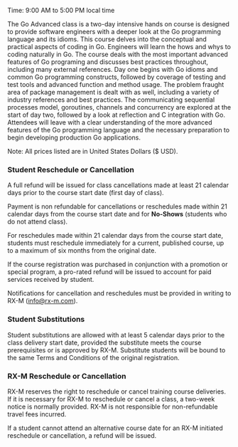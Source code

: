 Time: 9:00 AM to 5:00 PM local time

The Go Advanced class is a two-day intensive hands on course is designed to provide software engineers with a deeper look at the Go programming language and its idioms. This course delves into the conceptual and practical aspects of coding in Go. Engineers will learn the hows and whys to coding naturally in Go. The course deals with the most important advanced features of Go programing and discusses best practices throughout, including many external references. Day one begins with Go idioms and common Go programming constructs, followed by coverage of testing and test tools and advanced function and method usage. The problem fraught area of package management is dealt with as well, including a variety of industry references and best practices. The communicating sequential processes model, goroutines, channels and concurrency are explored at the start of day two, followed by a look at reflection and C integration with Go. Attendees will leave with a clear understanding of the more advanced features of the Go programming language and the necessary preparation to begin developing production Go applications.

Note: All prices listed are in United States Dollars ($ USD).


### Student Reschedule or Cancellation

A full refund will be issued for class cancellations made at least 21 calendar days prior to the course start date (first day of class).

Payment is non refundable for cancellations or reschedules made within 21 calendar days from the course start date and for **No-Shows** (students who do not attend class).

For reschedules made within 21 calendar days from the course start date, students must reschedule immediately for a current, published course, up to a maximum of six months from the original date.

If the course registration was purchased in conjunction with a promotion or special program, a pro-rated refund will be issued to account for paid services received by student.

Notifications for cancellation and reschedules must be provided in writing to RX-M ([info@rx-m.com](mailto:info@rx-m.com)).


### Student Substitutions

Student substitutions are allowed with at least 5 calendar days prior to the class delivery start date, provided the substitute meets the course prerequisites or is approved by RX-M. Substitute students will be bound to the same Terms and Conditions of the original registration.


### RX-M Reschedule or Cancellation

RX-M reserves the right to reschedule or cancel training course deliveries.  If it is necessary for RX-M to reschedule or cancel a class, a two-week notice is normally provided. RX-M is not responsible for non-refundable travel fees incurred.

If a student cannot attend an alternative course date for an RX-M initiated reschedule or cancellation, a refund will be issued.

